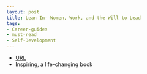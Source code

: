 ```yaml
---
layout: post
title: Lean In- Women, Work, and the Will to Lead
tags:
- Career-guides
- must-read
- Self-Development
---
```



- [URL](https://www.amazon.com/dp/B009LMTDL0/ref=dp-kindle-redirect?_encoding=UTF8&btkr=1)
- Inspiring, a life-changing book

